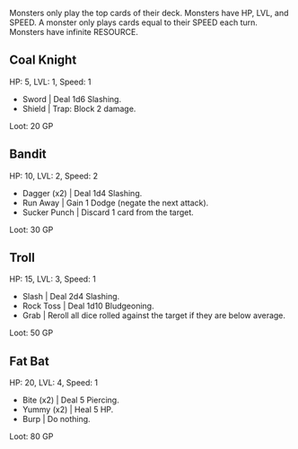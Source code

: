 Monsters only play the top cards of their deck.
Monsters have HP, LVL, and SPEED.
A monster only plays cards equal to their SPEED each turn.
Monsters have infinite RESOURCE.
## Coal Knight
HP: 5, LVL: 1, Speed: 1
- Sword | Deal 1d6 Slashing.
- Shield | Trap: Block 2 damage.

Loot: 20 GP
## Bandit
HP: 10, LVL: 2, Speed: 2
- Dagger (x2) | Deal 1d4 Slashing.
- Run Away | Gain 1 Dodge (negate the next attack).
- Sucker Punch | Discard 1 card from the target.

Loot: 30 GP
## Troll
HP: 15, LVL: 3, Speed: 1
- Slash | Deal 2d4 Slashing.
- Rock Toss | Deal 1d10 Bludgeoning.
- Grab | Reroll all dice rolled against the target if they are below average.

Loot: 50 GP
## Fat Bat
HP: 20, LVL: 4, Speed: 1
- Bite (x2) | Deal 5 Piercing.
- Yummy (x2) | Heal 5 HP.
- Burp | Do nothing.

Loot: 80 GP